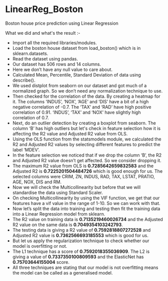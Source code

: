 # LinearReg_Boston
Boston house price prediction using Linear Regression

What we did and what's the result :-
* Import all the required libraries/modules.
* Load the boston house dataset from load_boston() which is in sklearn.datasets.
* Read the dataset using pandas.
* Our dataset has 506 rows and 14 columns.
* Here we don’t have any null value to care about.
* Calculated Mean, Percentile, Standard Deviation of data using describe().
* We used distplot from seaborn on our dataset and got much of a normalized graph. So we don’t need any normalization technique to use.
* Then checked for the correlation of the data. By creating a heatmap for it. The columns ‘INDUS’, ‘NOX’, ‘AGE’ and ‘DIS’ have a bit of a high negative correlation of -0.7. The ‘TAX’ and ‘RAD’ have high positive correlation of 0.91. ‘INDUS’, ‘TAX’ and ‘NOX’ have slightly high correlation of 0.7.
* Next, do an outlier detection by creating a boxplot from seaborn. The column ‘B’ has high outliers but let's check in feature selection how it is affecting the R2 value and Adjusted R2 value from OLS.
* Using the OLS function from the statsmodels module, we calculated the R2 and Adjusted R2 values by selecting different features to predict the label ‘MDEV’.
* In the feature selection we noticed that if we drop the column ‘B’, the R2 and Adjusted R2 value doesn’t get affected. So we consider dropping it.
* The maximum R2 value from OLS is **0.7285642659832583** and the Adjusted R2 is **0.7225201504484726** which is good enough for us. The selected columns were CRIM, ZN, INDUS, RAD, TAX, LSTAT, PRATIO, AGE, NOX, DIS and RM.
* Now we will check the Multicollinearity but before that we will standardise the data using Standard Scaler. 
* On checking Multicollinearity by using the VIF function, we get that our features have a vif value in the range of 1-10. So we can work with that.
* Now let’s split the data into training and testing then fit the training data into a Linear Regression model from sklearn.
* The R2 value on training data is **0.7135219460026734** and the Adjusted R2 value on the same data is **0.7049354103242793**.
* The testing data is giving a R2 value of **0.7592818807272528** and Adjusted R2 value is **0.7362566693185553** which is good for us.
* But let us apply the regularization technique to check whether our model is overfitting or not.
* The L1 technique has a score of **0.7592018355036909**. The L2 is giving a value of **0.7337350100809593** and the ElasticNet has **0.75703644155004** score.
* All three techniques are stating that our model is not overfitting means the model can be called as a generalised model.
